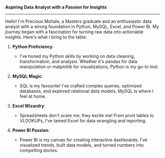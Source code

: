 **Aspiring Data Analyst with a Passion for Insights**

---

Hello! I'm Precious Mohale, a Masters graduate and an enthusiastic data analyst with a strong foundation in Python, MySQL, Excel, and Power BI. My journey began with a fascination for turning raw data into actionable insights. Here's what I bring to the table:

1. **Python Proficiency**:
   - I've honed my Python skills by working on data cleaning, transformation, and analysis. Whether it's pandas for data manipulation or matplotlib for visualizations, Python is my go-to tool.

2. **MySQL Magic**:
   - SQL is my favourite! I've crafted complex queries, optimized databases, and explored relational data models. MySQL is where I feel at home.

3. **Excel Wizardry**:
   - Spreadsheets don't scare me; they excite me! From pivot tables to VLOOKUPs, I've tamed Excel for data wrangling and reporting.

4. **Power BI Passion**:
   - Power BI is my canvas for creating interactive dashboards. I've visualized trends, built data models, and turned numbers into compelling stories.
